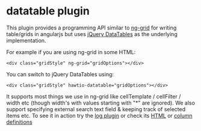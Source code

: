 # datatable plugin

This plugin provides a programming API similar to [ng-grid](http://angular-ui.github.com/ng-grid/) for writing table/grids in angularjs but uses [jQuery DataTables](http://datatables.net/) as the underlying implementation.

For example if you are using ng-grid in some HTML:

    <div class="gridStyle" ng-grid="gridOptions"></div>

You can switch to jQuery DataTables using:

    <div class="gridStyle" hawtio-datatable="gridOptions"></div>

It supports most things we use in ng-grid like cellTemplate / cellFilter / width etc (though width's with values starting with "*" are ignored). We also support specifying external search text field & keeping track of selected items etc. To see it in action try the [log plugin](http://hawt.io/plugins/logs/) or check its [HTML](https://github.com/hawtio/hawtio/blob/master/hawtio-web/src/main/webapp/app/log/html/logs.html#L47) or [column definitions](https://github.com/hawtio/hawtio/blob/master/hawtio-web/src/main/webapp/app/log/js/logs.ts#L64)

